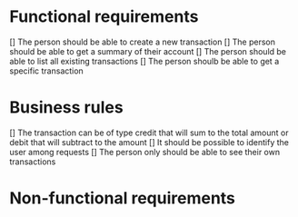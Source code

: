 # Functional requirements

[] The person should be able to create a new transaction
[] The person should be able to get a summary of their account
[] The person should be able to list all existing transactions
[] The person shoulb be able to get a specific transaction

# Business rules

[] The transaction can be of type credit that will sum to the total amount or debit that will subtract to the amount
[] It should be possible to identify the user among requests
[] The person only should be able to see their own transactions

# Non-functional requirements
